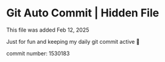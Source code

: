 # Git Auto Commit | Hidden File

This file was added Feb 12, 2025

Just for fun and keeping my daily git commit active 🤪

commit number: 1530183
